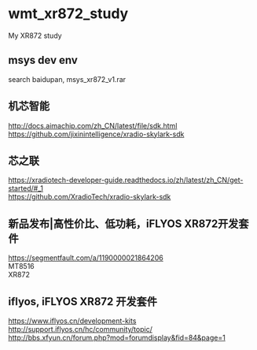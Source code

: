 # wmt_xr872_study
My XR872 study

## msys dev env  
search baidupan, msys_xr872_v1.rar  

## 机芯智能  
http://docs.aimachip.com/zh_CN/latest/file/sdk.html  
https://github.com/jixinintelligence/xradio-skylark-sdk  

## 芯之联  
https://xradiotech-developer-guide.readthedocs.io/zh/latest/zh_CN/get-started/#_1  
https://github.com/XradioTech/xradio-skylark-sdk  

## 新品发布|高性价比、低功耗，iFLYOS XR872开发套件  
https://segmentfault.com/a/1190000021864206  
MT8516  
XR872  

## iflyos, iFLYOS XR872 开发套件  
https://www.iflyos.cn/development-kits  
http://support.iflyos.cn/hc/community/topic/  
http://bbs.xfyun.cn/forum.php?mod=forumdisplay&fid=84&page=1  
